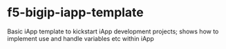 # f5-bigip-iapp-template
Basic iApp template to kickstart iApp development projects; shows how to implement use and handle variables etc within iApp
